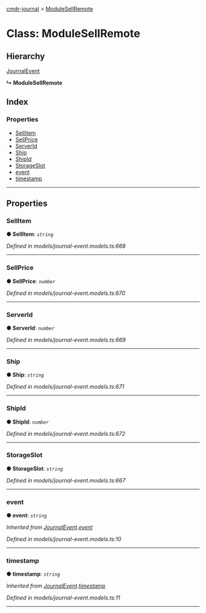[cmdr-journal](../README.md) > [ModuleSellRemote](../classes/modulesellremote.md)



# Class: ModuleSellRemote

## Hierarchy


 [JournalEvent](journalevent.md)

**↳ ModuleSellRemote**







## Index

### Properties

* [SellItem](modulesellremote.md#sellitem)
* [SellPrice](modulesellremote.md#sellprice)
* [ServerId](modulesellremote.md#serverid)
* [Ship](modulesellremote.md#ship)
* [ShipId](modulesellremote.md#shipid)
* [StorageSlot](modulesellremote.md#storageslot)
* [event](modulesellremote.md#event)
* [timestamp](modulesellremote.md#timestamp)



---
## Properties
<a id="sellitem"></a>

###  SellItem

**●  SellItem**:  *`string`* 

*Defined in models/journal-event.models.ts:668*





___

<a id="sellprice"></a>

###  SellPrice

**●  SellPrice**:  *`number`* 

*Defined in models/journal-event.models.ts:670*





___

<a id="serverid"></a>

###  ServerId

**●  ServerId**:  *`number`* 

*Defined in models/journal-event.models.ts:669*





___

<a id="ship"></a>

###  Ship

**●  Ship**:  *`string`* 

*Defined in models/journal-event.models.ts:671*





___

<a id="shipid"></a>

###  ShipId

**●  ShipId**:  *`number`* 

*Defined in models/journal-event.models.ts:672*





___

<a id="storageslot"></a>

###  StorageSlot

**●  StorageSlot**:  *`string`* 

*Defined in models/journal-event.models.ts:667*





___

<a id="event"></a>

###  event

**●  event**:  *`string`* 

*Inherited from [JournalEvent](journalevent.md).[event](journalevent.md#event)*

*Defined in models/journal-event.models.ts:10*





___

<a id="timestamp"></a>

###  timestamp

**●  timestamp**:  *`string`* 

*Inherited from [JournalEvent](journalevent.md).[timestamp](journalevent.md#timestamp)*

*Defined in models/journal-event.models.ts:11*





___


